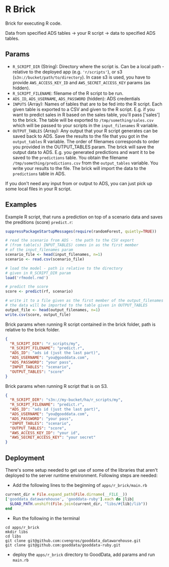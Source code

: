 R Brick
=============
Brick for executing R code.

Data from specified ADS tables -> your R script -> data to specified ADS tables.

## Params
- `R_SCRIPT_DIR` (String): Directory where the script is. Can be a local path - relative to the deployed app (e.g. `'r/scripts'`), or s3 (`s3n://bucket/path/to/directory`). In case s3 is used, you have to provide `AWS_ACCESS_KEY_ID` and `AWS_SECRET_ACCESS_KEY` params (as hidden).
- `R_SCRIPT_FILENAME`: filename of the R script to be run.
- `ADS_ID`, `ADS_USERNAME`, `ADS_PASSWORD` (hidden): ADS credentials
- `INPUTS` (Array): Names of tables that are to be fed into the R script. Each given table is exported to a CSV and given to the R script. E.g. if you want to predict sales in R based on the sales table, you'll pass ['sales'] to the brick. The table will be exported to `/tmp/something/sales.csv` which will be passed to your scripts in the `input_filenames` R variable. 
- `OUTPUT_TABLES` (Array): Any output that your R script generates can be saved back to ADS. Save the results to the file that you got in the `output_tables` R variable. The order of filenames corresponds to order you provided in the OUTPUT_TABLES param. The brick will save the output data to ADS. E.g. you generated predictions and want it to be saved to the `predictions` table. You obtain the filename `/tmp/something/predictions.csv` from the `output_tables` variable. You write your results to the file. The brick will import the data to the `predictions` table in ADS.

If you don't need any input from or output to ADS, you can just pick up some local files in your R script.

## Examples
Example R script, that runs a prediction on top of a scenario data and saves the preditions (score) `predict.r`:
```r
suppressPackageStartupMessages(require(randomForest, quietly=TRUE))

# read the scenario from ADS - the path to the CSV export 
# (from table(s) INPUT_TABLES) comes in as the first member
# of the input_filenames param
scenario_file <- head(input_filenames, n=1)
scenario <- read.csv(scenario_file)

# load the model - path is relative to the directory 
# given in R_SCRIPT_DIR param
load('rfmodel.rmd')

# predict the score 
score <- predict(rf, scenario)

# write it to a file given as the first member of the output_filenames param
# the data will be imported to the table given in OUTPUT_TABLES
output_file <- head(output_filenames, n=1)
write.csv(score, output_file)

```
Brick params when running R script contained in the brick folder, path is relative to the brick folder.
```json
{
  "R_SCRIPT_DIR": "r_scripts/my",
  "R_SCRIPT_FILENAME": "predict.r",
  "ADS_ID": "ads id (just the last part)",
  "ADS_USERNAME": "you@gooddata.com",
  "ADS_PASSWORD": "your pass",
  "INPUT_TABLES": "scenario",
  "OUTPUT_TABLES": "score"
}
```
Brick params when running R script that is on S3.
```json
{
  "R_SCRIPT_DIR": "s3n://my-bucket/ha/r_scripts/my",
  "R_SCRIPT_FILENAME": "predict.r",
  "ADS_ID": "ads id (just the last part)",
  "ADS_USERNAME": "you@gooddata.com",
  "ADS_PASSWORD": "your pass",
  "INPUT_TABLES": "scenario",
  "OUTPUT_TABLES": "score",
  "AWS_ACCESS_KEY_ID": "your id",
  "AWS_SECRET_ACCESS_KEY": "your secret"
}
```

## Deployment
There's some setup needed to get use of some of the libraries that aren't deployed to the server runtime environment. 
Following steps are needed:
* Add the following lines to the beginning of `apps/r_brick/main.rb`
```ruby
current_dir = File.expand_path(File.dirname(__FILE__))
['gooddata_datawarehouse', 'gooddata-ruby'].each do |lib|
  $LOAD_PATH.unshift(File.join(current_dir, "libs/#{lib}/lib"))
end
```
* Run the following in the terminal 
```shell
cd apps/r_brick
mkdir libs
cd libs
git clone git@github.com:cvengros/gooddata_datawarehouse.git
git clone git@github.com:gooddata/gooddata-ruby.git
```
* deploy the `apps/r_brick` directory to GoodData, add params and run `main.rb`
